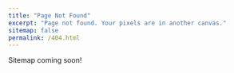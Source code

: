 ```yaml
---
title: "Page Not Found"
excerpt: "Page not found. Your pixels are in another canvas."
sitemap: false
permalink: /404.html
---
```


Sitemap coming soon!

<script type="text/javascript">
  var GOOG_FIXURL_LANG = 'en';
  var GOOG_FIXURL_SITE = '{{ site.url }}'
</script>
<script type="text/javascript"
  src="//linkhelp.clients.google.com/tbproxy/lh/wm/fixurl.js">
</script>
